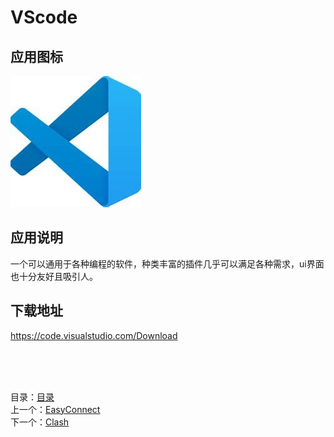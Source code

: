 # VScode

## 应用图标

![picture](../src/VScode.jpg)

## 应用说明

一个可以通用于各种编程的软件，种类丰富的插件几乎可以满足各种需求，ui界面也十分友好且吸引人。

## 下载地址

<https://code.visualstudio.com/Download>

&nbsp;  
&nbsp;  
&nbsp;  

目录：[目录](../Readme.md)  
上一个：[EasyConnect](EasyConnect.md)  
下一个：[Clash](Clash.md)
